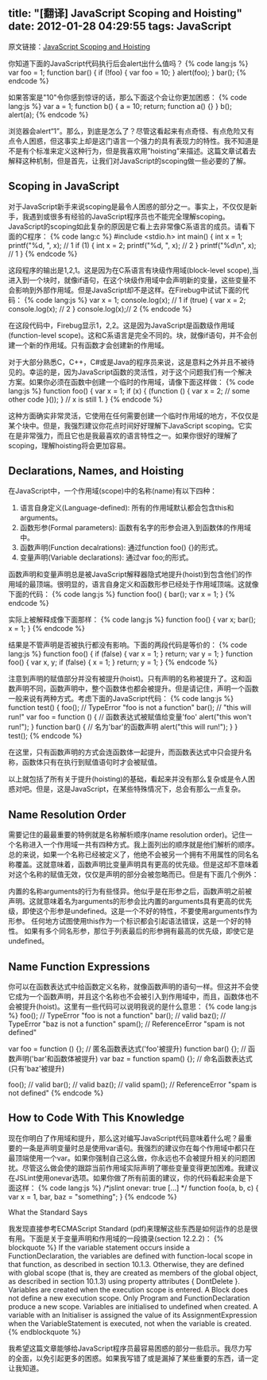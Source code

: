 title: "[翻译] JavaScript Scoping and Hoisting"
date: 2012-01-28 04:29:55
tags: JavaScript
---

原文链接：[JavaScript Scoping and Hoisting](http://www.adequatelygood.com/2010/2/JavaScript-Scoping-and-Hoisting)

你知道下面的JavaScript代码执行后会alert出什么值吗？
{% code lang:js %}
var foo = 1;
function bar() {
    if (!foo) {
      var foo = 10;
    }
    alert(foo);
}
bar();
{% endcode %}

如果答案是"10"令你感到惊讶的话，那么下面这个会让你更加困惑：
{% code lang:js %}
var a = 1;
function b() {
    a = 10;
    return;
    function a() {}
}
b();
alert(a);
{% endcode %}

浏览器会alert“1”。那么，到底是怎么了？尽管这看起来有点奇怪、有点危险又有点令人困惑，但这事实上却是这门语言一个强力的具有表现力的特性。我不知道是不是有个标准来定义这种行为，但是我喜欢用”hoisting”来描述。这篇文章试着去解释这种机制，但是首先，让我们对JavaScript的scoping做一些必要的了解。

## Scoping in JavaScript
对于JavaScript新手来说scoping是最令人困惑的部分之一。事实上，不仅仅是新手，我遇到或很多有经验的JavaScript程序员也不能完全理解scoping。JavaScript的scoping如此复杂的原因是它看上去非常像C系语言的成员。请看下面的C程序：
{% code lang:c %}
#include <stdio.h>
int main() {
    int x = 1;
    printf("%d, ", x); // 1
    if (1) {
        int x = 2;
        printf("%d, ", x); // 2
    }
    printf("%d\n", x); // 1
}
{% endcode %}

这段程序的输出是1,2,1。这是因为在C系语言有块级作用域(block-level scope),当进入到一个块时，就像if语句，在这个块级作用域中会声明新的变量，这些变量不会影响到外部作用域。但是JavaScript却不是这样。在Firebug中试试下面的代码：
{% code lang:js %}
var x = 1;
console.log(x); // 1
if (true) {
    var x = 2;
    console.log(x); // 2
}
console.log(x);// 2
{% endcode %}

在这段代码中，Firebug显示1，2,2。这是因为JavaScript是函数级作用域(function-level scope)。这和C系语言是完全不同的。块，就像if语句，并不会创建一个新的作用域。只有函数才会创建新的作用域。

对于大部分熟悉C，C++，C#或是Java的程序员来说，这是意料之外并且不被待见的。幸运的是，因为JavaScript函数的灵活性，对于这个问题我们有一个解决方案。如果你必须在函数中创建一个临时的作用域，请像下面这样做：
{% code lang:js %}
function foo() {
    var x = 1;
    if (x) {
        (function () {
            var x = 2;
            // some other code
        }());
    }
    // x is still 1.
}
{% endcode %}

这种方面确实非常灵活，它使用在任何需要创建一个临时作用域的地方，不仅仅是某个块中。但是，我强烈建议你花点时间好好理解下JavaScript scoping。它实在是非常强力，而且它也是我最喜欢的语言特性之一。如果你很好的理解了scoping，理解hoisting将会更加容易。

## Declarations, Names, and Hoisting
在JavaScript中，一个作用域(scope)中的名称(name)有以下四种：
1. 语言自身定义(Language-defined): 所有的作用域默认都会包含this和arguments。
2. 函数形参(Formal parameters): 函数有名字的形参会进入到函数体的作用域中。
3. 函数声明(Function decalrations): 通过function foo() {}的形式。
4. 变量声明(Variable declarations): 通过var foo;的形式。

函数声明和变量声明总是被JavaScript解释器隐式地提升(hoist)到包含他们的作用域的最顶端。很明显的，语言自身定义和函数形参已经处于作用域顶端。这就像下面的代码：
{% code lang:js %}
function foo() {
    bar();
    var x = 1;
}
{% endcode %}

实际上被解释成像下面那样：
{% code lang:js %}
function foo() {
    var x;
    bar();
    x = 1;
}
{% endcode %}

结果是不管声明是否被执行都没有影响。下面的两段代码是等价的：
{% code lang:js %}
function foo() {
    if (false) {
        var x = 1;
    }
    return;
    var y = 1;
}
function foo() {
    var x, y;
    if (false) {
        x = 1;
    }
    return;
    y = 1;
}
{% endcode %}

注意到声明的赋值部分并没有被提升(hoist)。只有声明的名称被提升了。这和函数声明不同，函数声明中，整个函数体也都会被提升。但是请记住，声明一个函数一般来说有两种方式。考虑下面的JavaScript代码：
{% code lang:js %}
function test() {
    foo(); // TypeError "foo is not a function"
    bar(); // "this will run!"
    var foo = function () { // 函数表达式被赋值给变量'foo'
        alert("this won't run!");
    }
    function bar() { // 名为'bar'的函数声明
        alert("this will run!");
    }
}
test();
{% endcode %}

在这里，只有函数声明的方式会连函数体一起提升，而函数表达式中只会提升名称，函数体只有在执行到赋值语句时才会被赋值。

以上就包括了所有关于提升(hoisting)的基础，看起来并没有那么复杂或是令人困惑对吧。但是，这是JavaScript，在某些特殊情况下，总会有那么一点复杂。

## Name Resolution Order
需要记住的最最重要的特例就是名称解析顺序(name resolution order)。记住一个名称进入一个作用域一共有四种方式。我上面列出的顺序就是他们解析的顺序。总的来说，如果一个名称已经被定义了，他绝不会被另一个拥有不用属性的同名名称覆盖。这就意味着，函数声明比变量声明具有更高的优先级。但是这却不意味着对这个名称的赋值无效，仅仅是声明的部分会被忽略而已。但是有下面几个例外：

内置的名称arguments的行为有些怪异。他似乎是在形参之后，函数声明之前被声明。这就意味着名为arguments的形参会比内置的arguments具有更高的优先级，即使这个形参是undefined。这是一个不好的特性，不要使用arguments作为形参。
任何地方试图使用this作为一个标识都会引起语法错误，这是一个好的特性。
如果有多个同名形参，那位于列表最后的形参拥有最高的优先级，即使它是undefined。


## Name Function Expressions
你可以在函数表达式中给函数定义名称，就像函数声明的语句一样。但这并不会使它成为一个函数声明，并且这个名称也不会被引入到作用域中，而且，函数体也不会被提升(hoist)。这里有一些代码可以说明我说的是什么意思：
{% code lang:js %}
foo(); // TypeError "foo is not a function"
bar(); // valid
baz(); // TypeError "baz is not a function"
spam(); // ReferenceError "spam is not defined"

var foo = function () {}; // 匿名函数表达式('foo'被提升)
function bar() {}; // 函数声明('bar'和函数体被提升)
var baz = function spam() {}; // 命名函数表达式(只有'baz'被提升)

foo(); // valid
bar(); // valid
baz(); // valid
spam(); // ReferenceError "spam is not defined"
{% endcode %}

## How to Code With This Knowledge
现在你明白了作用域和提升，那么这对编写JavaScript代码意味着什么呢？最重要的一条是声明变量时总是使用var语句。我强烈的建议你在每个作用域中都只在最顶端使用一个var。如果你强制自己这么做，你永远也不会被提升相关的问题困扰。尽管这么做会使的跟踪当前作用域实际声明了哪些变量变得更加困难。我建议在JSLint使用onevar选项。如果你做了所有前面的建议，你的代码看起来会是下面这样：
{% code lang:js %}
/*jslint onevar: true [...] */
function foo(a, b, c) {
    var x = 1,
        bar,
        baz = "something";
}
{% endcode %}

What the Standard Says

我发现直接参考ECMAScript Standard (pdf)来理解这些东西是如何运作的总是很有用。下面是关于变量声明和作用域的一段摘录(section 12.2.2)：
{% blockquote %}
If the variable statement occurs inside a FunctionDeclaration, the variables are defined with function-local scope in that function, as described in section 10.1.3. Otherwise, they are defined with global scope (that is, they are created as members of the global object, as described in section 10.1.3) using property attributes { DontDelete }. Variables are created when the execution scope is entered. A Block does not define a new execution scope. Only Program and FunctionDeclaration produce a new scope. Variables are initialised to undefined when created. A variable with an Initialiser is assigned the value of its AssignmentExpression when the VariableStatement is executed, not when the variable is created.
{% endblockquote %}

我希望这篇文章能够给JavaScript程序员最容易困惑的部分一些启示。我尽力写的全面，以免引起更多的困惑。如果我写错了或是漏掉了某些重要的东西，请一定让我知道。